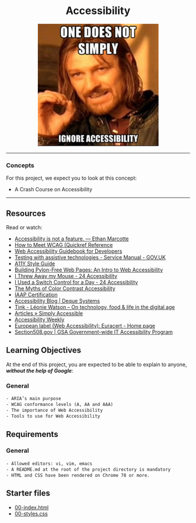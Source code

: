 <div align="center">

# Accessibility

![image](./images/accessibility.png)

</div>

---

### Concepts

For this project, we expect you to look at this concept:

- A Crash Course on Accessibility

---

## Resources

Read or watch:

- [Accessibility is not a feature. — Ethan Marcotte](https://ethanmarcotte.com/wrote/accessibility-is-not-a-feature/)
- [How to Meet WCAG (Quickref Reference](https://www.w3.org/WAI/WCAG22/quickref/?versions=2.1)
- [Web Accessibility Guidebook for Developers](https://www.telerik.com/blogs/web-accessibility-guidebook-for-developers?fbclid=IwAR3v8sqaMyuAYfa14dZJpDKqJd-v8qKfaKeEvZJRKTcRIOabNnYGPo4rA7U)
- [Testing with assistive technologies - Service Manual - GOV.UK](https://www.gov.uk/service-manual/technology/testing-with-assistive-technologies)
- [A11Y Style Guide](https://a11y-style-guide.com/style-guide/)
- [Building Pylon-Free Web Pages: An Intro to Web Accessibility](https://engineering.vena.io/building-pylon-free-web-pages-an-intro-to-web-accessibility/)
- [I Threw Away my Mouse - 24 Accessibility](https://www.24a11y.com/2018/i-threw-away-my-mouse/)
- [I Used a Switch Control for a Day - 24 Accessibility](https://www.24a11y.com/2018/i-used-a-switch-control-for-a-day/)
- [The Myths of Color Contrast Accessibility](https://uxmovement.com/buttons/the-myths-of-color-contrast-accessibility/)
- [IAAP Certification](https://www.accessibilityassociation.org/s/certification)
- [Accessibility Blog | Deque Systems](https://www.deque.com/blog/)
- [Tink - Léonie Watson – On technology, food & life in the digital age](https://tink.uk/)
- [Articles » Simply Accessible](http://simplyaccessible.com/articles/)
- [Accessibility Weekly](https://a11yweekly.com/)
- [European label (Web Accessibility): Euracert - Home page](http://www.euracert.org/en/)
- [Section508.gov | GSA Government-wide IT Accessibility Program](https://www.section508.gov/)

## Learning Objectives

At the end of this project, you are expected to be able to explain to anyone, ***without the help of Google***:

### General

    - ARIA’s main purpose
    - WCAG conformance levels (A, AA and AAA)
    - The importance of Web Accessibility
    - Tools to use for Web Accessibility

## Requirements

### General

    - Allowed editors: vi, vim, emacs
    - A README.md at the root of the project directory is mandatory
    - HTML and CSS have been rendered on Chrome 78 or more.

## Starter files

- [00-index.html](00-index.html)
- [00-styles.css](00-styles.css)
